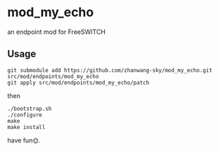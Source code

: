 # mod_my_echo

an endpoint mod for FreeSWITCH

## Usage

```
git submodule add https://github.com/zhanwang-sky/mod_my_echo.git src/mod/endpoints/mod_my_echo
git apply src/mod/endpoints/mod_my_echo/patch
```

then

```
./bootstrap.sh
./configure
make
make install
```

have fun🌞.
